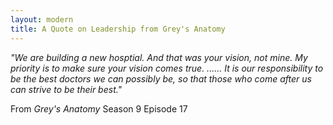 ```yaml
---
layout: modern
title: A Quote on Leadership from Grey's Anatomy
---
```


*"We are building a new hosptial. And that was your vision, not mine. My priority is to make sure your vision comes true. ...... It is our responsibility to be the best doctors we can possibly be, so that those who come after us can strive to be their best."*

From *Grey's Anatomy* Season 9 Episode 17